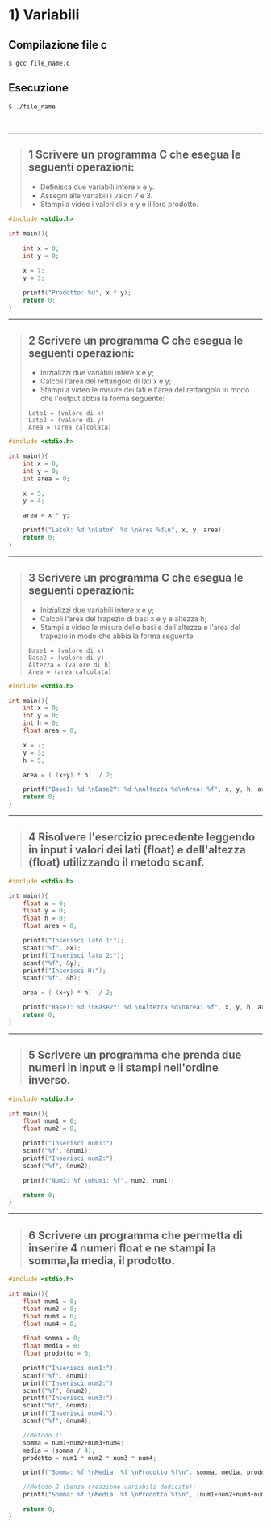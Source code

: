 # 1) Variabili #


## Compilazione file c
```
$ gcc file_name.c
```
## Esecuzione
```
$ ./file_name
```

<br/>
<hr/>

> ## 1 Scrivere un programma C che esegua le seguenti operazioni:
> 
> -   Definisca due variabili intere x e y.
> -   Assegni alle variabili i valori 7 e 3.
> -   Stampi a video i valori di x e y e il loro prodotto.

```c
#include <stdio.h>

int main(){
	
	int x = 0;
	int y = 0;

	x = 7;
	y = 3;

	printf("Prodotto: %d", x * y);
	return 0;
}
```

<hr/>

> ## 2 Scrivere un programma C che esegua le seguenti operazioni:
> 
> -   Inizializzi due variabili intere x e y;
> -   Calcoli l'area del rettangolo di lati x e y;
> -   Stampi a video le misure dei lati e l'area del rettangolo in modo che l'output abbia la forma seguente:
>	```
>   Lato1 = (valore di x)
> 	Lato2 = (valore di y)
> 	Area = (area calcolata)
>	```

```c
#include <stdio.h>

int main(){
	int x = 0;
	int y = 0;
	int area = 0;

	x = 5;
	y = 4;

	area = x * y;

	printf("LatoX: %d \nLatoY: %d \nArea %d\n", x, y, area);
	return 0;
}
```

<hr/>

> ## 3 Scrivere un programma C che esegua le seguenti operazioni:
> 
> -   Inizializzi due variabili intere x e y;
> -   Calcoli l'area del trapezio di basi x e y e altezza h;
> -   Stampi a video le misure delle basi e dell'altezza e l'area del trapezio in modo che abbia la forma seguente
> 	```
>	Base1 = (valore di x)
>	Base2 = (valore di y)
> 	Altezza = (valore di h)
>	Area = (area calcolata)
>	```


```c
#include <stdio.h>

int main(){
	int x = 0;
	int y = 0;
	int h = 0;
	float area = 0;

	x = 7;
	y = 3;
	h = 5;

	area = ( (x+y) * h)  / 2;

	printf("Base1: %d \nBase2Y: %d \nAltezza %d\nArea: %f", x, y, h, area);
	return 0;
}
```

<hr/>

> ## 4 Risolvere l'esercizio precedente leggendo in input i valori dei lati (float) e dell'altezza (float) utilizzando il metodo scanf.
> 
```c
#include <stdio.h>

int main(){	
	float x = 0;
	float y = 0;
	float h = 0;
	float area = 0;

	printf("Inserisci lato 1:");
	scanf("%f", &x);
	printf("Inserisci lato 2:");
	scanf("%f", &y);
	printf("Inserisci H:");
	scanf("%f", &h);

	area = ( (x+y) * h)  / 2;

	printf("Base1: %d \nBase2Y: %d \nAltezza %d\nArea: %f", x, y, h, area);
	return 0;
}
```

<hr/>

> ## 5 Scrivere un programma che prenda due numeri in input e li stampi nell'ordine inverso.
> 
```c
#include <stdio.h>

int main(){	
	float num1 = 0;
	float num2 = 0;

	printf("Inserisci num1:");
	scanf("%f", &num1);
	printf("Inserisci num2:");
	scanf("%f", &num2);

	printf("Num2: %f \nNum1: %f", num2, num1);

	return 0;
}
```

<hr/>

> ## 6 Scrivere un programma che permetta di inserire 4 numeri float e ne stampi la somma,la media, il prodotto.
> 
```c
#include <stdio.h>

int main(){	
	float num1 = 0;
	float num2 = 0;
	float num3 = 0;
	float num4 = 0;

	float somma = 0;
	float media = 0;
	float prodotto = 0;

	printf("Inserisci num1:");
	scanf("%f", &num1);
	printf("Inserisci num2:");
	scanf("%f", &num2);
	printf("Inserisci num3:");
	scanf("%f", &num3);
	printf("Inserisci num4:");
	scanf("%f", &num4);

	//Metodo 1:
	somma = num1+num2+num3+num4;
	media = (somma / 4);
	prodotto = num1 * num2 * num3 * num4;

	printf("Somma: %f \nMedia: %f \nProdotto %f\n", somma, media, prodotto);

	//Metodo 2 (Senza creazione variabili dedicate):
	printf("Somma: %f \nMedia: %f \nProdotto %f\n", (num1+num2+num3+num4), (somma / 4), (num1 * num2 * num3 * num4));

	return 0;
}
```
